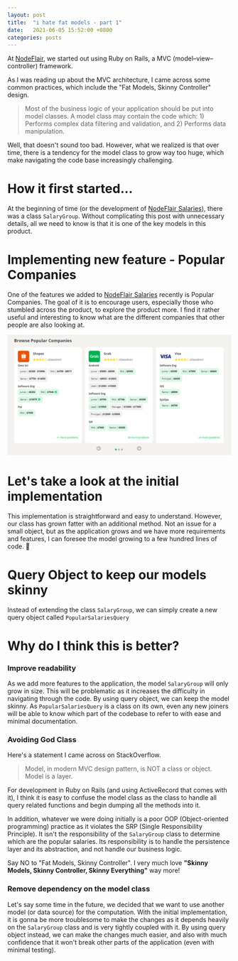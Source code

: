 ```yaml
---
layout: post
title:  "i hate fat models - part 1"
date:   2021-06-05 15:52:00 +0800
categories: posts
---
```


[nodeflair-website]:              https://www.nodeflair.com
[nodeflair-salaries]:             https://www.nodeflair.com/salaries
[nf_salaries_popular_companies]:  /assets/nf_salaries_popular_companies.png

At [NodeFlair][nodeflair-website], we started out using Ruby on Rails, a MVC (model–view–controller) framework.

As I was reading up about the MVC architecture, I came across some common practices, which include the "Fat Models, Skinny Controller" design.

> Most of the business logic of your application should be put into model classes. A model class may contain the code which: 1) Performs complex data filtering and validation, and 2) Performs data manipulation.

Well, that doesn't sound too bad. However, what we realized is that over time, there is a tendency for the model class to grow way too huge, which make navigating the code base increasingly challenging.

# <b>How it first started...</b>

At the beginning of time (or the development of [NodeFlair Salaries][nodeflair-salaries]), there was a class `SalaryGroup`. Without complicating this post with unnecessary details, all we need to know is that it is one of the key models in this product.

<script src="https://gist.github.com/adriangohjw/a081d63ebc10df611dfa37ab423e8a97.js?file=before.rb"></script>

# <b>Implementing new feature - Popular Companies</b>

One of the features we added to [NodeFlair Salaries][nodeflair-salaries] recently is Popular Companies. The goal of it is to encourage users, especially those who stumbled across the product, to explore the product more. I find it rather useful and interesting to know what are the different companies that other people are also looking at.

![NodeFlair Salaries - Popular Companies][nf_salaries_popular_companies]

# <b>Let's take a look at the initial implementation</b>

<script src="https://gist.github.com/adriangohjw/a081d63ebc10df611dfa37ab423e8a97.js?file=before_after_some_time.rb"></script>

This implementation is straightforward and easy to understand. However, our class has grown fatter with an additional method. Not an issue for a small object, but as the application grows and we have more requirements and features, I can foresee the model growing to a few hundred lines of code. 🤮

# <b>Query Object to keep our models skinny</b>

Instead of extending the class `SalaryGroup`, we can simply create a new query object called `PopularSalariesQuery`

<script src="https://gist.github.com/adriangohjw/a081d63ebc10df611dfa37ab423e8a97.js?file=after.rb"></script>

# <b>Why do I think this is better?</b>

### Improve readability

As we add more features to the application, the model `SalaryGroup` will only grow in size. This will be problematic as it increases the difficulty in navigating through the code. By using query object, we can keep the model skinny. As `PopularSalariesQuery` is a class on its own, even any new joiners will be able to know which part of the codebase to refer to with ease and minimal documentation.

### Avoiding God Class

Here's a statement I came across on StackOverflow.
> Model, in modern MVC design pattern, is NOT a class or object. Model is a layer.

For development in Ruby on Rails (and using ActiveRecord that comes with it), I think it is easy to confuse the model class as the class to handle all query related functions and begin dumping all the methods into it. 

In addition, whatever we were doing initially is a poor OOP (Object-oriented programming) practice as it violates the SRP (Single Responsibility Principle). It isn't the responsibility of the `SalaryGroup` class to determine which are the popular salaries.  Its responsibility is to handle the persistence layer and its abstraction, and not handle our business logic.

Say NO to "Fat Models, Skinny Controller". I very much love <b>"Skinny Models, Skinny Controller, Skinny Everything"</b> way more!

### Remove dependency on the model class

Let's say some time in the future, we decided that we want to use another model (or data source) for the computation. With the initial implementation, it is gonna be more troublesome to make the changes as it depends heavily on the `SalaryGroup` class and is very tightly coupled with it. By using query object instead, we can make the changes much easier, and also with much confidence that it won't break other parts of the application (even with minimal testing).

